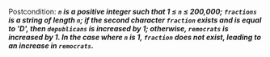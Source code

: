 Postcondition: ***`n` is a positive integer such that 1 ≤ `n` ≤ 200,000; `fractions` is a string of length `n`; if the second character `fraction` exists and is equal to 'D', then `depublicans` is increased by 1; otherwise, `remocrats` is increased by 1. In the case where `n` is 1, `fraction` does not exist, leading to an increase in `remocrats`.***